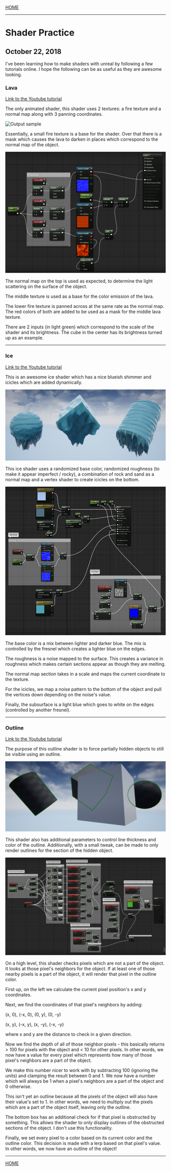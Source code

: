 
[HOME](https://avijr.com)

---

# Shader Practice
## October 22, 2018

I've been learning how to make shaders with unreal by following a few tutorials online. I hope the following can be as useful as they are awesome looking.

### Lava
[Link to the Youtube tutorial](https://www.youtube.com/watch?v=bIvjz3A3anQ)

The only animated shader, this shader uses 2 textures: a fire texture and a normal map along with 3 panning coordinates.

![Output sample](https://github.com/Polaros/AVI/raw/master/gifs/lava.gif)

Essentially, a small fire texture is a base for the shader. Over that there is a mask which causes the lava to darken in places which correspond to the normal map of the object.

![Image](/images/lava_shader.png)

The normal map on the top is used as expected, to determine the light scattering on the surface of the object.

The middle texture is used as a base for the color emission of the lava.

The lower fire texture is panned across at the same rate as the normal map. The red colors of both are added to be used as a mask for the middle lava texture.

There are 2 inputs (in light green) which correspond to the scale of the shader and its brightness. The cube in the center has its brightness turned up as an example.

---
### Ice
[Link to the Youtube tutorial](https://www.youtube.com/watch?v=sE64iTjnoUM)

This is an awesome ice shader which has a nice blueish shimmer and icicles which are added dynamically.

![Image](/images/ice.png)

This ice shader uses a randomized base color, randomized roughness (to make it appear imperfect / rocky), a combination of rock and sand as a normal map and a vertex shader to create icicles on the bottom.

![Image](/images/ice_shader.png)

The base color is a mix between lighter and darker blue. The mix is controlled by the fresnel which creates a lighter blue on the edges.

The roughness is a noise mapped to the surface. This creates a variance in roughness which makes certain sections appear as though they are melting.

The normal map section takes in a scale and maps the current coordinate to the texture.

For the icicles, we map a noise pattern to the bottom of the object and pull the vertices down depending on the noise's value.

Finally, the subsurface is a light blue which goes to white on the edges (controlled by another fresnel).

---
### Outline
[Link to the Youtube tutorial](https://www.youtube.com/watch?v=rL7VUeZzRyQ)

The purpose of this outline shader is to force partially hidden objects to still be visible using an outline.

![Image](/images/outline.png)

This shader also has additional parameters to control line thickness and color of the outline. Additionally, with a small tweak, can be made to only render outlines for the section of the hidden object.

![Image](/images/outline_shader.png)

On a high level, this shader checks pixels which are not a part of the object. It looks at those pixel's neighbors for the object. If at least one of those nearby pixels is a part of the object, it will render that pixel in the outline color.

First up, on the left we calculate the current pixel position's x and y coordinates.

Next, we find the coordinates of that pixel's neighbors by adding:

(x, 0), (-x, 0), (0, y), (0, -y)

(x, y), (-x, y), (x, -y), (-x, -y)

where x and y are the distance to check in a given direction.

Now we find the depth of all of those neighbor pixels - this basically returns > 100 for pixels with the object and < 10 for other pixels. In other words, we now have a value for every pixel which represents how many of those pixel's neighbors are a part of the object.

We make this number nicer to work with by subtracting 100 (ignoring the units) and clamping the result between 0 and 1. We now have a number which will always be 1 when a pixel's neighbors are a part of the object and 0 otherwise.

This isn't yet an outline because all the pixels of the object will also have their value's set to 1. In other words, we need to multiply out the pixels which are a part of the object itself, leaving only the outline.

The bottom box has an additional check for if that pixel is obstructed by something. This allows the shader to only display outlines of the obstructed sections of the object. I don't use this functionality.

Finally, we set every pixel to a color based on its current color and the outline color. This decision is made with a lerp based on that pixel's value. In other words, we now have an outline of the object!

---

[HOME](https://avijr.com)
